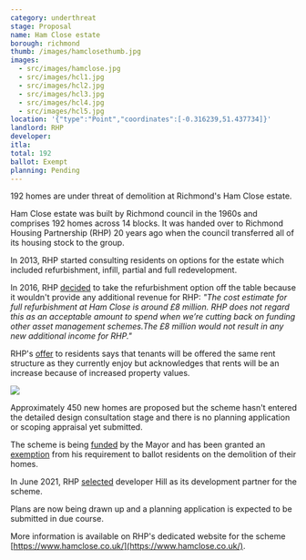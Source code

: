 ```yaml
---
category: underthreat
stage: Proposal
name: Ham Close estate 
borough: richmond
thumb: /images/hamclosethumb.jpg
images:
  - src/images/hamclose.jpg
  - src/images/hcl1.jpg
  - src/images/hcl2.jpg
  - src/images/hcl3.jpg
  - src/images/hcl4.jpg
  - src/images/hcl5.jpg
location: '{"type":"Point","coordinates":[-0.316239,51.437734]}'
landlord: RHP
developer:
itla:
total: 192
ballot: Exempt
planning: Pending
---
```

192 homes are under threat of demolition at Richmond's Ham Close estate.

Ham Close estate was built by Richmond council in the 1960s and comprises 192 homes across 14 blocks. It was handed over to Richmond Housing Partnership (RHP) 20 years ago when the council transferred all of its housing stock to the group.

In 2013, RHP started consulting residents on options for the estate which included refurbishment, infill, partial and full redevelopment.

In 2016, RHP [decided](https://754dc77b-a377-429d-9516-ae12db0b724d.filesusr.com/ugd/64a226_d3c5a071382d41cba0f3f38e201f2b4c.pdf) to take the refurbishment option off the table because it wouldn't provide any additional revenue for RHP: _"The cost estimate for full refurbishment at Ham Close is around £8 million. RHP does not regard this as an acceptable amount to spend when we’re cutting back on funding other asset management schemes.The £8 million would not result in any new additional income for RHP."_

RHP's [offer](https://754dc77b-a377-429d-9516-ae12db0b724d.filesusr.com/ugd/64a226_f9cd40099c6f42b28c4fa219aa05723f.pdf) to residents says that tenants will be offered the same rent structure as they currently enjoy but acknowledges that rents will be an increase because of increased property values.

<img src="/images/hamcloseoffer.png" class="img-fluid rounded img-thumbnail">

Approximately 450 new homes are proposed but the scheme hasn't entered the detailed design consultation stage and there is no planning application or scoping appraisal yet submitted.

The scheme is being [funded](https://www.london.gov.uk/sites/default/files/2021.03.18._estate_regen_projects_approved_before_18_july_2018_march_2021.pdf) by the Mayor and has been granted an [exemption](https://www.london.gov.uk/sites/default/files/list_of_exemptions_-_27_november_2020.pdf) from his requirement to ballot residents on the demolition of their homes.

In June 2021, RHP [selected](https://www.rhp.org.uk/news/news/rhp-chooses-hill-as-partner-in-ham-regeneration/) developer Hill as its development partner for the scheme.

Plans are now being drawn up and a planning application is expected to be submitted in due course.

More information is available on RHP's dedicated website for the scheme [https://www.hamclose.co.uk/](https://www.hamclose.co.uk/).
